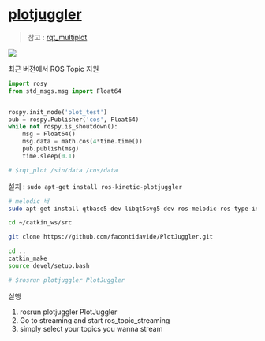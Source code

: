 # [plotjuggler](http://wiki.ros.org/plotjuggler)

> 참고 : [rqt_multiplot](http://wiki.ros.org/rqt_multiplot)

![](https://facontidavide.github.io/PlotJuggler/images/PlotJuggler_terms.png)

최근 버젼에서 ROS Topic 지원 

```python
import rosy
from std_msgs.msg import Float64


rospy.init_node('plot_test')
pub = rospy.Publisher('cos', Float64)
while not rospy.is_shoutdown():
    msg = Float64()
    msg.data = math.cos(4*time.time())
    pub.publish(msg)
    time.sleep(0.1)

# $rqt_plot /sin/data /cos/data
```


설치 : `sudo apt-get install ros-kinetic-plotjuggler`

```bash
# melodic 버
sudo apt-get install qtbase5-dev libqt5svg5-dev ros-melodic-ros-type-introspection 

cd ~/catkin_ws/src

git clone https://github.com/facontidavide/PlotJuggler.git

cd ..
catkin_make
source devel/setup.bash

# $rosrun plotjuggler PlotJuggler 
```

실행 
1. rosrun plotjuggler PlotJuggler
2. Go to streaming and start ros_topic_streaming
3. simply select your topics you wanna stream